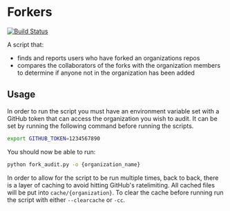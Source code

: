 # Forkers
[![Build Status](https://travis-ci.com/dschaller/forkers.svg?token=S1PppF2H8FVrQHs8pw3M&branch=master)](https://travis-ci.com/dschaller/forkers)

A script that:
  - finds and reports users who have forked an organizations repos
  - compares the collaborators of the forks with the organization members to determine if anyone not in the organization has been added
  

## Usage
In order to run the script you must have an environment variable set with a GitHub token that can access the organization you wish to audit. It can be set by running the following command before running the scripts.
```bash
export GITHUB_TOKEN=1234567890
```

You should now be able to run:
```bash
python fork_audit.py -o {organization_name}
```

In order to allow for the script to be run multiple times, back to back, there is a layer of caching to avoid hitting GitHub's ratelimiting.
All cached files will be put into `cache/{organization}`.
To clear the cache before running run the script with either `--clearcache` or `-cc`.
